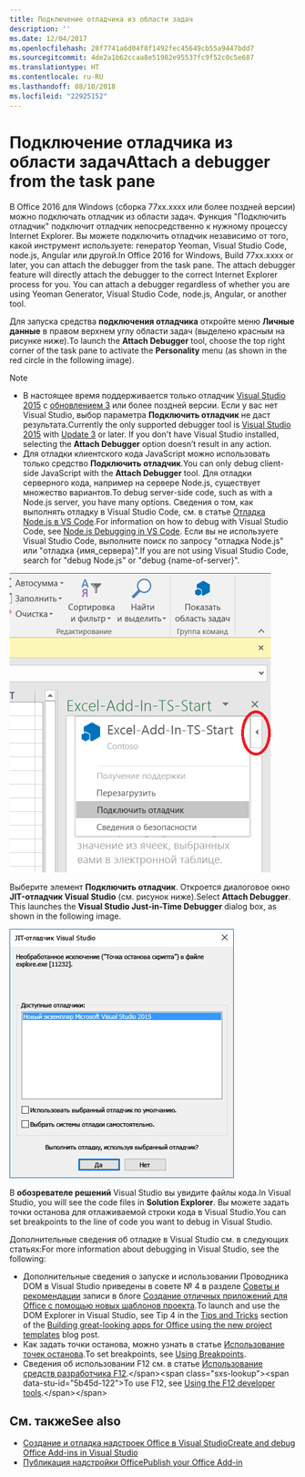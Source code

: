 ```yaml
---
title: Подключение отладчика из области задач
description: ''
ms.date: 12/04/2017
ms.openlocfilehash: 28f7741a6d04f8f1492fec45649cb55a9447bdd7
ms.sourcegitcommit: 4de2a1b62ccaa8e51982e95537fc9f52c0c5e687
ms.translationtype: HT
ms.contentlocale: ru-RU
ms.lasthandoff: 08/10/2018
ms.locfileid: "22925152"
---
```

# <a name="attach-a-debugger-from-the-task-pane"></a><span data-ttu-id="5b45d-102">Подключение отладчика из области задач</span><span class="sxs-lookup"><span data-stu-id="5b45d-102">Attach a debugger from the task pane</span></span>

<span data-ttu-id="5b45d-p101">В Office 2016 для Windows (сборка 77xx.xxxx или более поздней версии) можно подключать отладчик из области задач. Функция "Подключить отладчик" подключит отладчик непосредственно к нужному процессу Internet Explorer. Вы можете подключить отладчик независимо от того, какой инструмент используете: генератор Yeoman, Visual Studio Code, node.js, Angular или другой.</span><span class="sxs-lookup"><span data-stu-id="5b45d-p101">In Office 2016 for Windows, Build 77xx.xxxx or later, you can attach the debugger from the task pane. The attach debugger feature will directly attach the debugger to the correct Internet Explorer process for you. You can attach a debugger regardless of whether you are using Yeoman Generator, Visual Studio Code, node.js, Angular, or another tool.</span></span> 

<span data-ttu-id="5b45d-106">Для запуска средства **подключения отладчика** откройте меню **Личные данные** в правом верхнем углу области задач (выделено красным на рисунке ниже).</span><span class="sxs-lookup"><span data-stu-id="5b45d-106">To launch the **Attach Debugger** tool, choose the top right corner of the task pane to activate the **Personality** menu (as shown in the red circle in the following image).</span></span>   

> [!NOTE]
> - <span data-ttu-id="5b45d-p102">В настоящее время поддерживается только отладчик [Visual Studio 2015](https://www.visualstudio.com/downloads/) с [обновлением 3](https://msdn.microsoft.com/library/mt752379.aspx) или более поздней версии. Если у вас нет Visual Studio, выбор параметра **Подключить отладчик** не даст результата.</span><span class="sxs-lookup"><span data-stu-id="5b45d-p102">Currently the only supported debugger tool is [Visual Studio 2015](https://www.visualstudio.com/downloads/) with [Update 3](https://msdn.microsoft.com/library/mt752379.aspx) or later. If you don't have Visual Studio installed, selecting the **Attach Debugger** option doesn’t result in any action.</span></span>   
> - <span data-ttu-id="5b45d-109">Для отладки клиентского кода JavaScript можно использовать только средство **Подключить отладчик**.</span><span class="sxs-lookup"><span data-stu-id="5b45d-109">You can only debug client-side JavaScript with the **Attach Debugger** tool.</span></span> <span data-ttu-id="5b45d-110">Для отладки серверного кода, например на сервере Node.js, существует множество вариантов.</span><span class="sxs-lookup"><span data-stu-id="5b45d-110">To debug server-side code, such as with a Node.js server, you have many options.</span></span> <span data-ttu-id="5b45d-111">Сведения о том, как выполнять отладку в Visual Studio Code, см. в статье [Отладка Node.js в VS Code](https://code.visualstudio.com/docs/nodejs/nodejs-debugging).</span><span class="sxs-lookup"><span data-stu-id="5b45d-111">For information on how to debug with Visual Studio Code, see [Node.js Debugging in VS Code](https://code.visualstudio.com/docs/nodejs/nodejs-debugging).</span></span> <span data-ttu-id="5b45d-112">Если вы не используете Visual Studio Code, выполните поиск по запросу "отладка Node.js" или "отладка {имя_сервера}".</span><span class="sxs-lookup"><span data-stu-id="5b45d-112">If you are not using Visual Studio Code, search for "debug Node.js" or "debug {name-of-server}".</span></span>

![Снимок экрана: меню подключения отладчика](../images/attach-debugger.png)

<span data-ttu-id="5b45d-p104">Выберите элемент **Подключить отладчик**. Откроется диалоговое окно **JIT-отладчик Visual Studio** (см. рисунок ниже).</span><span class="sxs-lookup"><span data-stu-id="5b45d-p104">Select **Attach Debugger**. This launches the **Visual Studio Just-in-Time Debugger** dialog box, as shown in the following image.</span></span> 

![Снимок экрана: JIT-отладчик Visual Studio](../images/visual-studio-debugger.png)

<span data-ttu-id="5b45d-117">В **обозревателе решений** Visual Studio вы увидите файлы кода.</span><span class="sxs-lookup"><span data-stu-id="5b45d-117">In Visual Studio, you will see the code files in **Solution Explorer**.</span></span>   <span data-ttu-id="5b45d-118">Вы можете задать точки останова для отлаживаемой строки кода в Visual Studio.</span><span class="sxs-lookup"><span data-stu-id="5b45d-118">You can set breakpoints to the line of code you want to debug in Visual Studio.</span></span>

<span data-ttu-id="5b45d-119">Дополнительные сведения об отладке в Visual Studio см. в следующих статьях:</span><span class="sxs-lookup"><span data-stu-id="5b45d-119">For more information about debugging in Visual Studio, see the following:</span></span>

-   <span data-ttu-id="5b45d-120">Дополнительные сведения о запуске и использовании Проводника DOM в Visual Studio приведены в совете № 4 в разделе [Советы и рекомендации](https://blogs.msdn.microsoft.com/officeapps/2013/04/16/building-great-looking-apps-for-office-using-the-new-project-templates/#tips_tricks) записи в блоге [Создание отличных приложений для Office с помощью новых шаблонов проекта](https://blogs.msdn.microsoft.com/officeapps/2013/04/16/building-great-looking-apps-for-office-using-the-new-project-templates).</span><span class="sxs-lookup"><span data-stu-id="5b45d-120">To launch and use the DOM Explorer in Visual Studio, see Tip 4 in the [Tips and Tricks](https://blogs.msdn.microsoft.com/officeapps/2013/04/16/building-great-looking-apps-for-office-using-the-new-project-templates/#tips_tricks) section of the [Building great-looking apps for Office using the new project templates](https://blogs.msdn.microsoft.com/officeapps/2013/04/16/building-great-looking-apps-for-office-using-the-new-project-templates) blog post.</span></span>
-   <span data-ttu-id="5b45d-121">Как задать точки останова, можно узнать в статье [Использование точек останова](https://msdn.microsoft.com/library/5557y8b4.aspx).</span><span class="sxs-lookup"><span data-stu-id="5b45d-121">To set breakpoints, see [Using Breakpoints](https://msdn.microsoft.com/library/5557y8b4.aspx).</span></span>
-   <span data-ttu-id="5b45d-122">Сведения об использовании F12 см. в статье [Использование средств разработчика F12](https://docs.microsoft.com/previous-versions/windows/internet-explorer/ie-developer/samples/bg182326(v=vs.85)).</span><span class="sxs-lookup"><span data-stu-id="5b45d-122">To use F12, see [Using the F12 developer tools](https://docs.microsoft.com/previous-versions/windows/internet-explorer/ie-developer/samples/bg182326(v=vs.85)).</span></span>

## <a name="see-also"></a><span data-ttu-id="5b45d-123">См. также</span><span class="sxs-lookup"><span data-stu-id="5b45d-123">See also</span></span>

- [<span data-ttu-id="5b45d-124">Создание и отладка надстроек Office в Visual Studio</span><span class="sxs-lookup"><span data-stu-id="5b45d-124">Create and debug Office Add-ins in Visual Studio</span></span>](../develop/create-and-debug-office-add-ins-in-visual-studio.md)
- [<span data-ttu-id="5b45d-125">Публикация надстройки Office</span><span class="sxs-lookup"><span data-stu-id="5b45d-125">Publish your Office Add-in</span></span>](../publish/publish.md)
